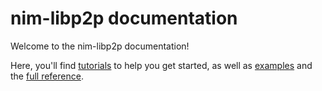 # nim-libp2p documentation

Welcome to the nim-libp2p documentation!

Here, you'll find [tutorials](tutorial_1_connect.md) to help you get started, as well as [examples](directchat.nim) and
the [full reference](https://status-im.github.io/nim-libp2p/master/libp2p.html).
